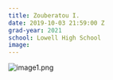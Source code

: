 ```yaml
---
title: Zouberatou I.
date: 2019-10-03 21:59:00 Z
grad-year: 2021
school: Lowell High School
image: 
---
```


![image1.png](/uploads/image1.png)